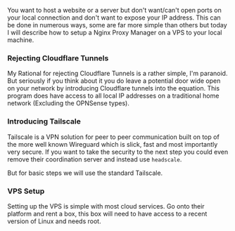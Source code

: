 
You want to host a website or a server but don't want/can't open ports on your local connection and don't want to expose your IP address. This can be done in numerous ways, some are far more simple than others but today I will describe how  to setup a Nginx Proxy Manager on a VPS to your local machine.  

### Rejecting Cloudflare Tunnels

My Rational for rejecting Cloudflare Tunnels is a rather simple, I'm paranoid. But seriously if you think about it you do leave a potential door wide open on your network by introducing Cloudflare tunnels into the equation. This program does have access to all local IP addresses on a traditional home network (Excluding the OPNSense types).

### Introducing Tailscale

Tailscale is a VPN solution for peer to peer communication built on top of the more well known Wireguard which is slick, fast and most importantly very secure. If you want to take the security to the next step you could even remove their coordination server and instead use `headscale`.

But for basic steps we will use the standard Tailscale. 

### VPS Setup 

Setting up the VPS is simple with most cloud services. Go onto their platform and rent a box, this box will need to have access to a recent version of Linux and needs root.

